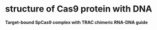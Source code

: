 # structure of Cas9 protein with DNA

<bdl-pdb-pdbe-molstar molecule-id="7ox7" height="600px"></bdl-pdb-pdbe-molstar>

**Target-bound SpCas9 complex with TRAC chimeric RNA-DNA guide**

